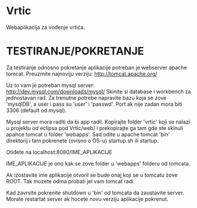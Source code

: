 Vrtic
=====

Webaplikacija za vođenje vrtića.

TESTIRANJE/POKRETANJE
=====================

Za testiranje odnosno pokretanje aplikacije potreban je webserver apache tomcat. Preuzmite najnoviju verziju: http://tomcat.apache.org/

Uz to vam je potreban mysql server: http://dev.mysql.com/downloads/mysql/
Skinite si database i workbench za jednostavan rad. Za trenutne potrebe
napravite bazu koja se zove 'mysqlDB', a user i pass su 'user' i 'passwd'. Port ak nije zadan mora biti 3306 (default od mysql).

Mysql server mora raditi da bi app radil. Kopirajte folder 'vrtic' koji se nalazi
u projektu od eclipsa pod Vrtic/web/ i prekopirajte ga tam gde ste skinuli apahce tomcat u folder 'webapps'. Sad odite u apache tomcat 'bin' direktorij i tam pokrenete (ovisno o OS-u) startup.sh ili startup. 

Otiđete na localhost:8080/IME_APLIKACIJE

IME_APLIKACIJE je ono kak se zove folder u 'webapps' folderu od tomcata.

Ak izostavite ime aplikacije otvoril se bude onaj koji se u tomcatu zove ROOT. Tak mozete odma probati jel vam tomcat radi.

Kad zavrsite pokrenite shutdown u 'bin' od tomcata da zaustavite server. Morate restartat server ak hocete novu verziju aplikacije pokrenut.
